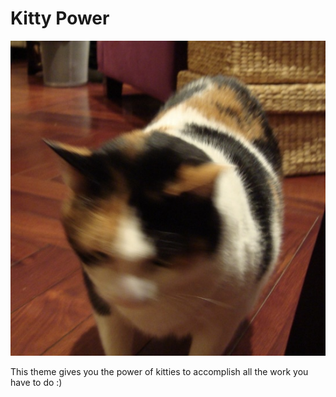 # Kitty Power

![kitty](./images/kitty.jpg)

This theme gives you the power of kitties to accomplish all the work you have to do :)